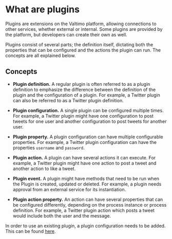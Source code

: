 # What are plugins

Plugins are extensions on the Valtimo platform, allowing connections to other services, whether external or internal. 
Some plugins are provided by the platform, but developers can create their own as well.

Plugins consist of several parts; the definition itself, dictating both the properties that can be configured
and the actions the plugin can run. The concepts are all explained below.

## Concepts

* **Plugin definition.** A regular plugin is often referred to as a plugin definition to emphasize the difference 
between the definition of the plugin and the configuration of a plugin. For example, a Twitter plugin can also be
referred to as a Twitter plugin definition.

* **Plugin configuration.** A single plugin can be configured multiple times. For example, a Twitter plugin might have 
one configuration to post tweets for one user and another configuration to post tweets for another user.

* **Plugin property.** A plugin configuration can have multiple configurable properties. For example, a Twitter 
plugin configuration can have the properties `username` and `password`.

* **Plugin action.** A plugin can have several actions it can execute. For example, a Twitter plugin might have 
one action to post a tweet and another action to like a tweet.

* **Plugin event.** A plugin might have methods that need to be run when the Plugin is created, updated or deleted. 
For example, a plugin needs approval from an external service for its instantiation.

* **Plugin action property.** An action can have several properties that can be configured differently, depending on
the process instance or process definition. For example, a Twitter plugin action which posts a tweet would include both
the user and the message.

In order to use an existing plugin, a plugin configuration needs to be added. This can be found 
[here](../../using-valtimo/plugin/configure-plugin.md).
